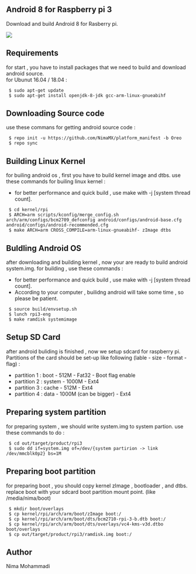 ## Android 8 for Raspberry pi 3
Download and build Android 8 for Rasberry pi.

<img src="https://cdn.instructables.com/F3K/S4I5/ITR1F5G6/F3KS4I5ITR1F5G6.LARGE.jpg" />


## Requirements
for start , you have to install packages that we need to build and download android source. <br />
for Ubunut 16.04 / 18.04 : 
```
 $ sudo apt-get update 
 $ sudo apt-get install openjdk-8-jdk gcc-arm-linux-gnueabihf
```

## Downloading Source code
use these commans for getting android source code : 
```
 $ repo init -u https://github.com/NimaMX/platform_manifest -b Oreo
 $ repo sync
```

## Building Linux Kernel 
for builing android os , first you have to build kernel image and dtbs.
use these commands for builing linux kernel :
* for better performance and quick build , use make with -j [system thread count].
```
 $ cd kernel/rpi
 $ ARCH=arm scripts/kconfig/merge_config.sh arch/arm/configs/bcm2709_defconfig android/configs/android-base.cfg android/configs/android-recommended.cfg 
 $ make ARCH=arm CROSS_COMPILE=arm-linux-gnueabihf- zImage dtbs 
```

## Buldling Android OS
after downloading and building kernel , now your are ready to build android system.img.
for building , use these commands : 
* for better performance and quick build , use make with -j [system thread count].
* According to your computer , builidng android will take some time , so please be patient.
```
 $ source build/envsetup.sh
 $ lunch rpi3-eng
 $ make ramdisk systemimage
```

## Setup SD Card 
after android buliding is finished , now we setup sdcard for raspberry pi.
Partitions of the card should be set-up like following (lable - size - format - flag) :
* partition 1 : boot -  512M - Fat32 - Boot flag enable 
* partition 2 : system - 1000M - Ext4
* partition 3 : cache - 512M - Ext4
* partition 4 : data - 1000M (can be bigger) - Ext4

## Preparing system partition 
for preparing system , we should write system.img to system partion. 
use these commands to do :
````
 $ cd out/target/product/rpi3 
 $ sudo dd if=system.img of=/dev/{system partirion -> link /dev/mmcblk0p2} bs=1M
````

## Preparing boot partition
for preparing boot , you should copy kernel zImage , bootloader , and dtbs.
replace boot with your sdcard boot partition mount point. (like /media/nima/boot)
```
 $ mkdir boot/overlays
 $ cp kernel/rpi/arch/arm/boot/zImage boot:/
 $ cp kernel/rpi/arch/arm/boot/dts/bcm2710-rpi-3-b.dtb boot:/
 $ cp kernel/rpi/arch/arm/boot/dts/overlays/vc4-kms-v3d.dtbo boot/overlays
 $ cp out/target/product/rpi3/ramdisk.img boot:/
```

## Author
Nima Mohammadi 
